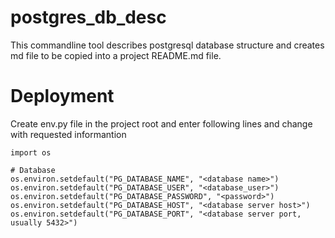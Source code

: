 # postgres_db_desc

This commandline tool describes postgresql database structure and creates md file to be copied into a project README.md file. 


# Deployment

Create env.py file in the project root and enter following lines and change <xyz> with requested informantion

```
import os

# Database
os.environ.setdefault("PG_DATABASE_NAME", "<database name>")
os.environ.setdefault("PG_DATABASE_USER", "<database_user>")
os.environ.setdefault("PG_DATABASE_PASSWORD", "<password>")
os.environ.setdefault("PG_DATABASE_HOST", "<database server host>")
os.environ.setdefault("PG_DATABASE_PORT", "<database server port, usually 5432>")
```
